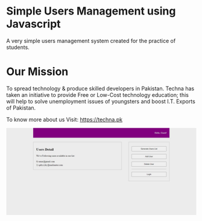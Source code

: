 # Simple Users Management using Javascript
A very simple users management system created for the practice of students.

# Our Mission
To spread technology & produce skilled developers in Pakistan. Techna has taken an initiative to provide Free or Low-Cost technology education; this will help to solve unemployment issues of youngsters and boost I.T. Exports of Pakistan.

To know more about us
Visit: https://techna.pk

![website](screenshot.jpg)